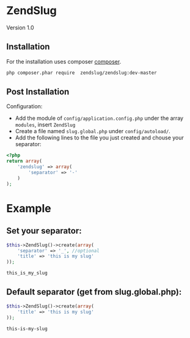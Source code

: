 ZendSlug
============================
Version 1.0

Installation
------------
For the installation uses composer [composer](http://getcomposer.org "composer - package manager").

```sh
php composer.phar require  zendslug/zendslug:dev-master
```

Post Installation
------------
Configuration:
- Add the module of `config/application.config.php` under the array `modules`, insert `ZendSlug`
- Create a file named `slug.global.php` under `config/autoload/`. 
- Add the following lines to the file you just created and chouse your separator:

```php
<?php
return array(
    'zendslug' => array(
        'separator' => '-'
    )
);
```

Example
=====================================

Set your separator:
------------
```php
$this->ZendSlug()->create(array(
    'separator' => '_', //optional
    'title' => 'this is my slug'
));
```
```html
this_is_my_slug
```

Default separator (get from slug.global.php):
------------
```php
$this->ZendSlug()->create(array(
    'title' => 'this is my slug'
));
```
```html
this-is-my-slug
```

